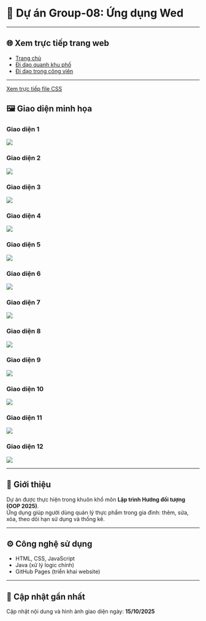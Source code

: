 # 🌸 Dự án Group-08: Ứng dụng Wed


---

## 🌐 Xem trực tiếp trang web

- [Trang chủ](https://nguyennghiduc.github.io/Group-08/html/index.html)  
- [Đi dạo quanh khu phố](https://nguyennghiduc.github.io/Group-08/html/walks.html)  
- [Đi dạo trong công viên](https://nguyennghiduc.github.io/Group-08/html/park.html)

---
[Xem trực tiếp file CSS](https://github.com/NguyenNghiDuc/Group-08/blob/main/css/style.css)


## 🖼️ Giao diện minh họa

### Giao diện 1
![](../Group-08/images/anh1.png)

### Giao diện 2
![](../Group-08/images/anh2png.png)

### Giao diện 3
![](../Group-08/images/anh3.png)

### Giao diện 4
![](../Group-08/images/anh4.png)

### Giao diện 5
![](../Group-08/images/anh5.png)

### Giao diện 6
![](../Group-08/images/ba.png)

### Giao diện 7
![](../Group-08/images/cay.png)

### Giao diện 8
![](../Group-08/images/chuot.png)

### Giao diện 9
![](../Group-08/images/ho.png)

### Giao diện 10
![](../Group-08/images/may.png)

### Giao diện 11
![](../Group-08/images/meo.png)

### Giao diện 12
![](../Group-08/images/wed.png)

---

## 📘 Giới thiệu
Dự án được thực hiện trong khuôn khổ môn **Lập trình Hướng đối tượng (OOP 2025)**.  
Ứng dụng giúp người dùng quản lý thực phẩm trong gia đình: thêm, sửa, xóa, theo dõi hạn sử dụng và thống kê.

---

## ⚙️ Công nghệ sử dụng
- HTML, CSS, JavaScript  
- Java (xử lý logic chính)  
- GitHub Pages (triển khai website)

---

## 📅 Cập nhật gần nhất
Cập nhật nội dung và hình ảnh giao diện ngày: **15/10/2025**
